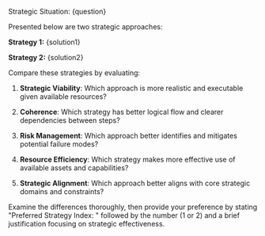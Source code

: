 Strategic Situation:
{question}

Presented below are two strategic approaches:

**Strategy 1:**
{solution1}

**Strategy 2:**
{solution2}

Compare these strategies by evaluating:

1. **Strategic Viability**: Which approach is more realistic and executable given available resources?

2. **Coherence**: Which strategy has better logical flow and clearer dependencies between steps?

3. **Risk Management**: Which approach better identifies and mitigates potential failure modes?

4. **Resource Efficiency**: Which strategy makes more effective use of available assets and capabilities?

5. **Strategic Alignment**: Which approach better aligns with core strategic domains and constraints?

Examine the differences thoroughly, then provide your preference by stating "Preferred Strategy Index: " followed by the number (1 or 2) and a brief justification focusing on strategic effectiveness.
